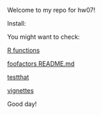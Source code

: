 Welcome to my repo for hw07!

Install:


You might want to check:

[R functions](https://github.com/STAT545-UBC-students/hw07-yukirang/tree/master/foofactors/R)

[foofactors README.md](https://github.com/STAT545-UBC-students/hw07-yukirang/blob/master/foofactors/README.md)

[testthat](https://github.com/STAT545-UBC-students/hw07-yukirang/tree/master/foofactors/tests/testthat)

[vignettes](https://github.com/STAT545-UBC-students/hw07-yukirang/tree/master/foofactors/vignettes)

Good day!




